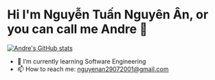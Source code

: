 # Hi I'm Nguyễn Tuấn Nguyên Ân, or you can call me Andre 👋


[![Andre's GitHub stats](https://github-readme-stats.vercel.app/api?username=nguyentuannguyenan)](https://github.com/nguyentuannguyenan/github-readme-stats)

- 🌱 I’m currently learning Software Engineering
- 📫 How to reach me: nguyenan29072001@gmail.com


<!---
nguyentuannguyenan/nguyentuannguyenan is a ✨ special ✨ repository because its `README.md` (this file) appears on your GitHub profile.
You can click the Preview link to take a look at your changes.
--->
